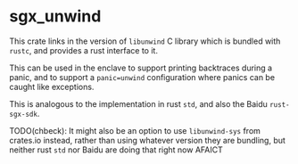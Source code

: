 sgx_unwind
==========

This crate links in the version of `libunwind` C library which is bundled with
`rustc`, and provides a rust interface to it.

This can be used in the enclave to support printing backtraces during a panic,
and to support a `panic=unwind` configuration where panics can be caught like
exceptions.

This is analogous to the implementation in rust `std`, and also the Baidu
`rust-sgx-sdk`.

TODO(chbeck): It might also be an option to use `libunwind-sys` from crates.io
instead, rather than using whatever version they are bundling,
but neither rust `std` nor Baidu are doing that right now AFAICT
